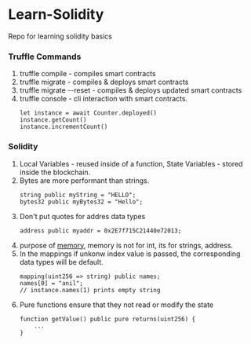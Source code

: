 # Learn-Solidity
Repo for learning solidity basics

### Truffle Commands
1. truffle compile - compiles smart contracts
2. truffle migrate - compiles & deploys smart contracts
3. truffle migrate --reset - compiles & deploys updated smart contracts
4. truffle console - cli interaction with smart contracts.
    ```
    let instance = await Counter.deployed()
    instance.getCount()
    instance.incrementCount()
    ```  

### Solidity
1. Local Variables - reused inside of a function, State Variables - stored inside the blockchain.
2. Bytes are more performant than strings.
    ```
    string public myString = "HELLO";
    bytes32 public myBytes32 = "Hello";
    ```
3. Don't put quotes for addres data types
    ```
    address public myaddr = 0x2E7f715C21440e72013;
    ```
4. purpose of [memory](https://stackoverflow.com/a/33839164/8806485), memory is not for int, its for strings, address.
5. In the mappings if unkonw index value is passed, the corresponding data types will be default.
    ```
    mapping(uint256 => string) public names;
    names[0] = "anil";
    // instance.names(1) prints empty string
    ```
3. Pure functions ensure that they not read or modify the state
    ```
    function getValue() public pure returns(uint256) {
        ...
    }
    ```
